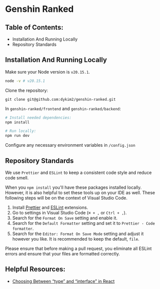 # Genshin Ranked

## Table of Contents:

-   Installation And Running Locally
-   Repository Standards

## Installation And Running Locally

Make sure your Node version is `v20.15.1`.

```bash
node -v # v20.15.1
```

Clone the repository:

```
git clone git@github.com:dykim2/genshin-ranked.git
```

In `genshin-ranked/frontend` and `genshin-ranked/backend`:

```bash
# Install needed dependencies:
npm install

# Run locally:
npm run dev
```

Configure any necessary environment variables in `/config.json`

## Repository Standards

We use `Prettier` and `ESLint` to keep a consistent code style and reduce code smell.

When you `npm install` you'll have these packages installed locally. However, it is also helpful to set these tools up on your IDE as well. These following steps will be on the context of Visual Studio Code.

1. Install [Prettier](https://marketplace.visualstudio.com/items?itemName=esbenp.prettier-vscode) and [ESLint](https://marketplace.visualstudio.com/items?itemName=dbaeumer.vscode-eslint) extensions.
2. Go to settings in Visual Studio Code (`⌘ + ,` or `Ctrl + ,`).
3. Search for the `Format On Save` setting and enable it.
4. Search for the `Default Formatter` setting and set it to `Prettier - Code formatter`.
5. Search for the `Editor: Format On Save Mode` setting and adjust it however you like. It is recommended to keep the default, `file`.

Please ensure that before making a pull request, you eliminate all ESLint errors and ensure that your files are formatted correctly.

## Helpful Resources:

-   [Choosing Between “type” and “interface” in React](https://medium.com/nerd-for-tech/choosing-between-type-and-interface-in-react-da1deae677c9)
